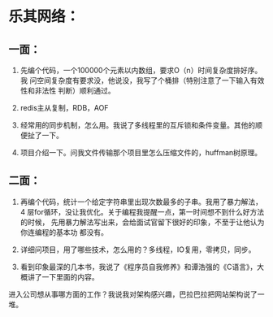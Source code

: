 # 乐其网络：
## 一面： 
1. 先编个代码，一个100000个元素以内数组，要求O（n）时间复杂度排好序。我  问空间复杂度有要求没，他说没，我写了个桶排（特别注意了一下输入有效性和非法性    判断）顺利通过。

2. redis主从复制，RDB，AOF

3. 经常用的同步机制，怎么用。我说了多线程里的互斥锁和条件变量。其他的顺  便扯了一下。

4. 项目介绍一下。问我文件传输那个项目里怎么压缩文件的，huffman树原理。
## 二面： 
1. 再编个代码，统计一个给定字符串里出现次数最多的子串。我用了暴力解法，4 层for循环，没让我优化。关于编程我提醒一点，第一时间想不到什么好方法的时候，    先用暴力解法写出来，会给面试官留下很好的印象，不至于让他认为你连编程的基本功    都没有。

2. 详细问项目，用了哪些技术，怎么用的？多线程，IO复用，零拷贝，同步。

3. 看到印象最深的几本书，我说了《程序员自我修养》和谭浩强的《C语言》，大概讲了一下里面的内容。

进入公司想从事哪方面的工作？我说我对架构感兴趣，巴拉巴拉把网站架构说了一堆。
